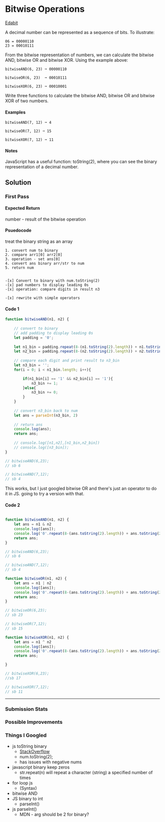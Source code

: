 # Bitwise Operations

[Edabit](https://edabit.com/challenge/vvuAkYEAArrZvmp6X)

A decimal number can be represented as a sequence of bits. To illustrate:

    06 = 00000110
    23 = 00010111

From the bitwise representation of numbers, we can calculate the bitwise AND, bitwise OR and bitwise XOR. Using the example above:

    bitwiseAND(6, 23) ➞ 00000110

    bitwiseOR(6, 23)  ➞ 00010111

    bitwiseXOR(6, 23) ➞ 00010001

Write three functions to calculate the bitwise AND, bitwise OR and bitwise XOR of two numbers.

#### Examples

    bitwiseAND(7, 12) ➞ 4

    bitwiseOR(7, 12) ➞ 15

    bitwiseXOR(7, 12) ➞ 11

#### Notes

JavaScript has a useful function: toString(2), where you can see the binary representation of a decimal number.

## Solution

### First Pass

#### Expected Return
number - result of the bitwise operation

#### Psuedocode
treat the binary string as an array

    1. convert num to binary
    2. compare arr1[0] arr2[0]
    3. operation - set ans[0]
    4. convert ans binary arr/str to num
    5. return num


    -[x] Convert to binary with num.toString(2)
    -[x] pad numbers to display leading 0s
    -[x] operation: compare digits in result n3

    -[x] rewrite with simple operators
#### Code 1
```javascript
function bitwiseAND(n1, n2) {
    
    // convert to binary
    // add padding to display leading 0s
    let padding = '0';
    
	let n1_bin = padding.repeat(8-(n1.toString(2).length)) + n1.toString(2);
    let n2_bin = padding.repeat(8-(n2.toString(2).length)) + n2.toString(2);
    
    // compare each digit and print result to n3_bin
    let n3_bin = '';
    for(i = 0; i < n1_bin.length; i++){

        if(n1_bin[i] == '1' && n2_bin[i] == '1'){
            n3_bin += 1;
        }else{
            n3_bin += 0;
        }
    }
    
    // convert n3_bin back to num
    let ans = parseInt(n3_bin, 2)
    
    // return ans
    console.log(ans);
    return ans;
    
    // console.log([n1,n2],[n1_bin,n2_bin])
    // console.log([n3_bin]);
}

// bitwiseAND(6,23);
// sb 6

// bitwiseAND(7,12);
// sb 4
```

This works, but I just googled bitwise OR and there's just an operator to do it in JS. going to try a version with that.

#### Code 2

```javascript

function bitwiseAND(n1, n2) {
    let ans = n1 & n2
	console.log([ans]);
    console.log('0'.repeat(8-(ans.toString(2).length)) + ans.toString(2))
    return ans;
}

// bitwiseAND(6,23);
// sb 6

// bitwiseAND(7,12);
// sb 4

function bitwiseOR(n1, n2) {
    let ans = n1 | n2
	console.log([ans]);
    console.log('0'.repeat(8-(ans.toString(2).length)) + ans.toString(2))
    return ans;
}

// bitwiseOR(6,23);
// sb 23

// bitwiseOR(7,12);
// sb 15

function bitwiseXOR(n1, n2) {
    let ans = n1 ^ n2
	console.log([ans]);
    console.log('0'.repeat(8-(ans.toString(2).length)) + ans.toString(2))
    return ans;

}

// bitwiseXOR(6,23);
//sb 17

// bitwiseXOR(7,12);
// sb 11

```

-----

### Submission Stats

### Possible Improvements

### Things I Googled

* js toString binary
    * [StackOverflow](https://stackoverflow.com/questions/9939760/how-do-i-convert-an-integer-to-binary-in-javascript)
    * num.toString(2);
    * has issues with negative nums
* javascript binary keep zeros
    * str.repeat(n) will repeat a character (string) a specified number of times
* for loop js
    * (Syntax)
* bitwise AND
* JS binary to int
    * parseInt()
* js parseInt()
    * MDN - arg should be 2 for binary?